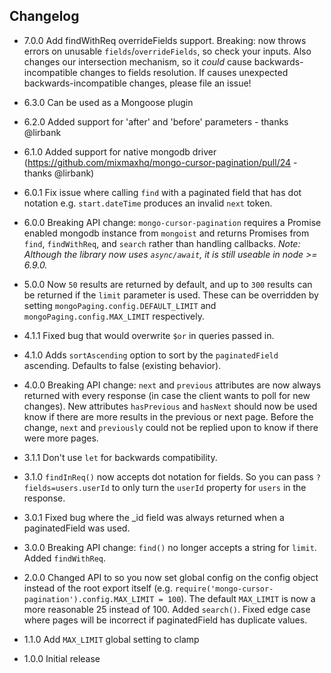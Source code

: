 ## Changelog

* 7.0.0 Add findWithReq overrideFields support. Breaking: now throws errors on unusable `fields`/`overrideFields`, so check your inputs. Also changes our intersection mechanism, so it _could_ cause backwards-incompatible changes to fields resolution. If causes unexpected backwards-incompatible changes, please file an issue!

* 6.3.0 Can be used as a Mongoose plugin

* 6.2.0 Added support for 'after' and 'before' parameters - thanks @lirbank

* 6.1.0 Added support for native mongodb driver (https://github.com/mixmaxhq/mongo-cursor-pagination/pull/24 - thanks @lirbank)

* 6.0.1 Fix issue where calling `find` with a paginated field that has dot notation e.g. `start.dateTime` produces an invalid `next` token.

* 6.0.0 Breaking API change: `mongo-cursor-pagination` requires a Promise enabled mongodb instance from `mongoist` and returns Promises from `find`, `findWithReq`, and `search` rather than handling callbacks. *Note: Although the library now uses `async/await`, it is still useable in node >= 6.9.0.*

* 5.0.0 Now `50` results are returned by default, and up to `300` results can be returned if the `limit` parameter is used. These can be overridden by setting `mongoPaging.config.DEFAULT_LIMIT` and `mongoPaging.config.MAX_LIMIT` respectively.

* 4.1.1 Fixed bug that would overwrite `$or` in queries passed in.

* 4.1.0 Adds `sortAscending` option to sort by the `paginatedField` ascending. Defaults to false (existing behavior).

* 4.0.0 Breaking API change: `next` and `previous` attributes are now always returned with every response (in case the client wants to poll for new changes). New attributes `hasPrevious` and `hasNext` should now be used know if there are more results in the previous or next page. Before the change, `next` and `previously` could not be replied upon to know if there were more pages.

* 3.1.1 Don't use `let` for backwards compatibility.

* 3.1.0 `findInReq()` now accepts dot notation for fields. So you can pass `?fields=users.userId` to only turn the `userId` property for `users` in the response.

* 3.0.1 Fixed bug where the \_id field was always returned when a paginatedField was used.

* 3.0.0 Breaking API change: `find()` no longer accepts a string for `limit`. Added `findWithReq`.

* 2.0.0 Changed API to so you now set global config on the config object instead of the root export itself (e.g. `require('mongo-cursor-pagination').config.MAX_LIMIT = 100`). The default `MAX_LIMIT` is now a more reasonable 25 instead of 100. Added `search()`. Fixed edge case where pages will be incorrect if paginatedField has duplicate values.

* 1.1.0 Add `MAX_LIMIT` global setting to clamp

* 1.0.0 Initial release
